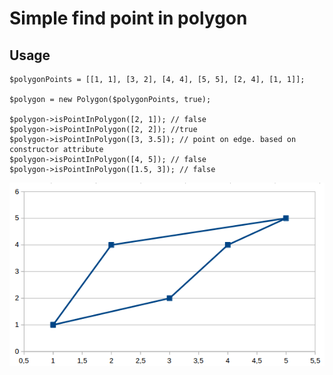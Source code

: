 # Simple find point in polygon

## Usage
```
$polygonPoints = [[1, 1], [3, 2], [4, 4], [5, 5], [2, 4], [1, 1]];

$polygon = new Polygon($polygonPoints, true);

$polygon->isPointInPolygon([2, 1]); // false
$polygon->isPointInPolygon([2, 2]); //true
$polygon->isPointInPolygon([3, 3.5]); // point on edge. based on constructor attribute
$polygon->isPointInPolygon([4, 5]); // false
$polygon->isPointInPolygon([1.5, 3]); // false
```

![alt text](https://github.com/BabicM/FindPointInPolygon/blob/master/points.png)
